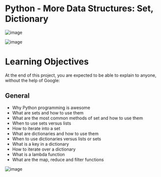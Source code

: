 # Python - More Data Structures: Set, Dictionary

![image](https://user-images.githubusercontent.com/105078661/206304785-172303e3-84c4-4437-8c5f-8614c71cc4ef.png)

![image](https://user-images.githubusercontent.com/105078661/206304262-882dde57-5560-4ab0-a14a-74dc23667c11.png)

# Learning Objectives
At the end of this project, you are expected to be able to explain to anyone, without the help of Google:

## General
- Why Python programming is awesome
- What are sets and how to use them
- What are the most common methods of set and how to use them
- When to use sets versus lists
- How to iterate into a set
- What are dictionaries and how to use them
- When to use dictionaries versus lists or sets
- What is a key in a dictionary
- How to iterate over a dictionary
- What is a lambda function
- What are the map, reduce and filter functions


![image](https://user-images.githubusercontent.com/105078661/206304671-487bce4b-4ef9-4152-b129-42946c0f243c.png)

